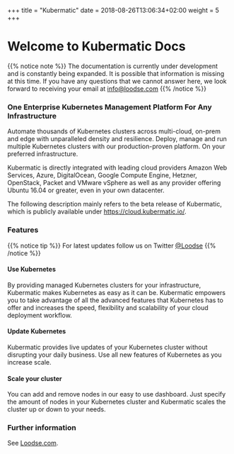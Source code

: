 +++
title = "Kubermatic"
date =  2018-08-26T13:06:34+02:00
weight = 5
+++

# Welcome to Kubermatic Docs

{{% notice note %}}
The documentation is currently under development and is constantly being expanded. It is possible that information is missing at this time. If you have any questions that we cannot answer here, we look forward to receiving your email at [info@loodse.com](mailto:info@loodse.com) 
{{% /notice %}}

### One Enterprise Kubernetes Management Platform For Any Infrastructure

Automate thousands of Kubernetes clusters across multi-cloud, on-prem and edge with unparalleled density and resilience. Deploy, manage and run multiple Kubernetes clusters with our production-proven platform. On your preferred infrastructure.

Kubermatic is directly integrated with leading cloud providers Amazon Web Services, Azure, DigitalOcean, Google Compute Engine, Hetzner, OpenStack, Packet and VMware vSphere as well as any provider offering Ubuntu 16.04 or greater, even in your own datacenter.

The following description mainly refers to the beta release of Kubermatic, which is publicly available under https://cloud.kubermatic.io/.

### Features

{{% notice tip %}}
For latest updates follow us on Twitter [@Loodse](https://twitter.com/Loodse)
{{% /notice %}}

#### Use Kubernetes

By providing managed Kubernetes clusters for your infrastructure, Kubermatic makes Kubernetes as easy as it can be. Kubermatic empowers you to take advantage of all the advanced features that Kubernetes has to offer and increases the speed, flexibility and scalability of your cloud deployment workflow.

#### Update Kubernetes

Kubermatic provides live updates of your Kubernetes cluster without disrupting your daily business. Use all new features of Kubernetes as you increase scale.

#### Scale your cluster

You can add and remove nodes in our easy to use dashboard. Just specify the amount of nodes in your Kubernetes cluster and Kubermatic scales the cluster up or down to your needs.

### Further information

See [Loodse.com](https://www.loodse.com/).

